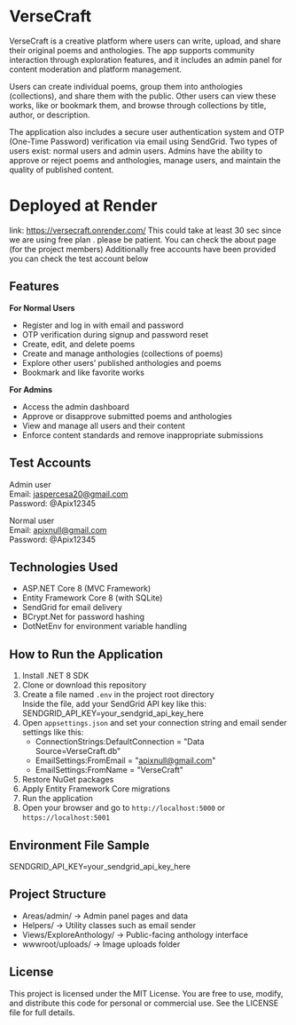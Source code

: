 # VerseCraft

VerseCraft is a creative platform where users can write, upload, and share their original poems and anthologies. The app supports community interaction through exploration features, and it includes an admin panel for content moderation and platform management.

Users can create individual poems, group them into anthologies (collections), and share them with the public. Other users can view these works, like or bookmark them, and browse through collections by title, author, or description.

The application also includes a secure user authentication system and OTP (One-Time Password) verification via email using SendGrid. Two types of users exist: normal users and admin users. Admins have the ability to approve or reject poems and anthologies, manage users, and maintain the quality of published content.

# Deployed at Render
link: https://versecraft.onrender.com/ 
This could take at least 30 sec since we are using free plan . please be patient.
You can check the about page (for the project members)
Additionally free accounts have been provided you can check the test account below

## Features

**For Normal Users**
- Register and log in with email and password
- OTP verification during signup and password reset
- Create, edit, and delete poems
- Create and manage anthologies (collections of poems)
- Explore other users’ published anthologies and poems
- Bookmark and like favorite works

**For Admins**
- Access the admin dashboard
- Approve or disapprove submitted poems and anthologies
- View and manage all users and their content
- Enforce content standards and remove inappropriate submissions

## Test Accounts

Admin user  
Email: jaspercesa20@gmail.com  
Password: @Apix12345

Normal user  
Email: apixnull@gmail.com  
Password: @Apix12345

## Technologies Used

- ASP.NET Core 8 (MVC Framework)
- Entity Framework Core 8 (with SQLite)
- SendGrid for email delivery
- BCrypt.Net for password hashing
- DotNetEnv for environment variable handling

## How to Run the Application

1. Install .NET 8 SDK
2. Clone or download this repository
3. Create a file named `.env` in the project root directory  
   Inside the file, add your SendGrid API key like this:  
   SENDGRID_API_KEY=your_sendgrid_api_key_here
4. Open `appsettings.json` and set your connection string and email sender settings like this:  
   - ConnectionStrings:DefaultConnection = "Data Source=VerseCraft.db"  
   - EmailSettings:FromEmail = "apixnull@gmail.com"  
   - EmailSettings:FromName = "VerseCraft"
5. Restore NuGet packages
6. Apply Entity Framework Core migrations
7. Run the application
8. Open your browser and go to `http://localhost:5000` or `https://localhost:5001`

## Environment File Sample

SENDGRID_API_KEY=your_sendgrid_api_key_here

## Project Structure

- Areas/admin/ → Admin panel pages and data
- Helpers/ → Utility classes such as email sender
- Views/ExploreAnthology/ → Public-facing anthology interface
- wwwroot/uploads/ → Image uploads folder

## License

This project is licensed under the MIT License. You are free to use, modify, and distribute this code for personal or commercial use. See the LICENSE file for full details.
